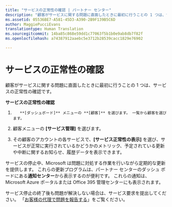 ```yaml
---
title: "サービスの正常性の確認 | パートナー センター"
description: "顧客がサービスに関する問題に直面したときに最初に行うことの 1 つは、サービスの正常性の確認です。"
ms.assetid: 05536BE7-A581-45D3-A390-2B9F139B5C6D
author: MaggiePucciEvans
translationtype: Human Translation
ms.sourcegitcommit: 14ba85c868e59dd1c77063f5b1b0e9ab8db7f82f
ms.openlocfilehash: a74387912aaebc5e3712b28539cacc1829e76902

---
```


# サービスの正常性の確認


顧客がサービスに関する問題に直面したときに最初に行うことの 1 つは、サービスの正常性の確認です。

**サービスの正常性の確認**

1.  
          **[ダッシュボード]** メニューの **[顧客]** を選びます。 一覧から顧客を選びます。

2.  顧客メニューの **[サービス管理]** を選びます。

3.  その顧客のアカウントの各サービスで、**[サービス正常性の表示]** を選び、サービスが正常に実行されているかどうかのメトリック、予定されている更新や中断に関するお知らせ、履歴データを表示できます。

サービスの停止中、Microsoft は問題に対処する作業を行いながら定期的な更新を提供します。 これらの更新プログラムは、パートナー センターのダッシュ ボードにある**通知センター**から表示するのが便利です。 これらの通知は、Microsoft Azure ポータルまたは Office 395 管理センターにも表示されます。

サービス停止の終了後も問題が解決しない場合は、サービス要求を提出してください。 「[お客様の代理で問題を報告する](report-problems-on-behalf-of-a-customer.md)」をご覧ください。

 

 






<!--HONumber=Nov16_HO4-->


